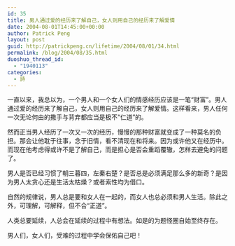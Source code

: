 ```yaml
---
id: 35
title: 男人通过爱的经历来了解自己，女人则用自己的经历来了解爱情
date: 2004-08-01T14:45:00+00:00
author: Patrick Peng
layout: post
guid: http://patrickpeng.cn/lifetime/2004/08/01/34.html
permalink: /blog/2004/08/35.html
duoshuo_thread_id:
  - "1940113"
categories:
  - 詩
---
```

<p>一直以来，我总以为，一个男人和一个女人们的情感经历应该是一笔“财富”。男人通过爱的经历来了解自己，女人则用自己的经历来了解爱情。这样看来，男人任何一次无论何由的撒手与背弃都应当是极不“仁道”的。</p>  <p>然而正当男人经历了一次又一次的经历，慢慢的那种财富就变成了一种莫名的负担。那会让他耽于往事，念于旧情，看不清现在和将来。因为或许他又在经历中。而现在他考虑得或许不是了解自己，而是担心是否会重蹈覆辙，怎样去避免的问题了。</p>  <p>男人是否已经习惯了朝三暮四，左秦右楚？是否总是必须满足那么多的新奇？是因为男人太贪心还是生活太枯燥？或者索性均为借口。</p>  <p>自然的规律说，男人总是要和女人在一起的，而女人也总必须和男人生活。除此之外，可理解，可解释，但不合“正道”。</p>  <p>人类总要延续，人总会在延续的过程中有想法。如是的为题怪圈自始至终存在。</p>  <p>男人们，女人们，受难的过程中学会保佑自己吧！</p>